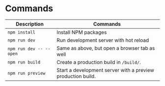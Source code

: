 # Commands

| Description | Commands |
|--|--|
| `npm install` | Install NPM packages |
| `npm run dev` | Run development server with hot reload |
| `npm run dev -- --open` | Same as above, but open a browser tab as well |
| `npm run build` | Create a production build in `/build/`. |
| `npm run preview` | Start a development server with a preview production build. |
